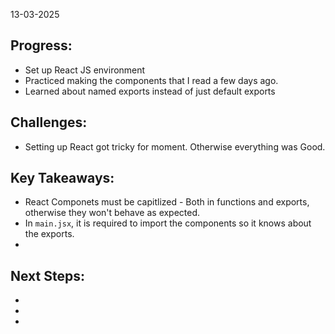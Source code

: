 13-03-2025

## Progress: 
* Set up React JS environment
* Practiced making the components that I read a few days ago.
* Learned about named exports instead of just default exports

## Challenges:
* Setting up React got tricky for moment. Otherwise everything was Good.


## Key Takeaways:
* React Componets must be capitlized - Both in functions and exports, otherwise they won't behave as expected.
* In `main.jsx`, it is required to import the components so it knows about the exports.
*

## Next Steps:
*
*
*